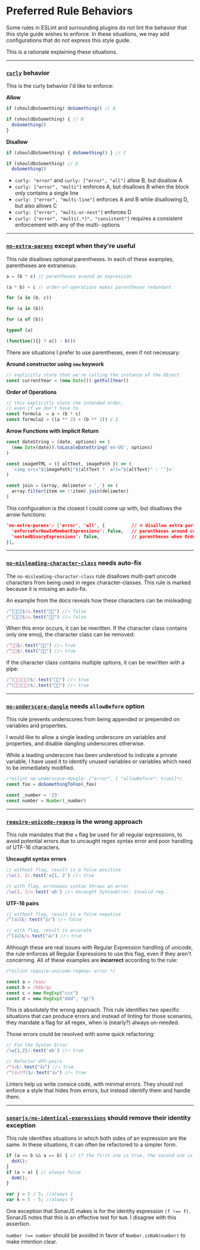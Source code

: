 # Preferred Rule Behaviors
Some rules in ESLint and surrounding plugins do not lint the behavior that this style guide wishes to enforce. In these situations, we may add configurations that do not express this style guide.

This is a rationale explaining these situations.

----

### [`curly`](https://eslint.org/docs/rules/curly) behavior
This is the curly behavior I'd like to enforce:

**Allow**
```js
if (shouldDoSomething) doSomething() // A

if (shouldDoSomething) { // B
  doSomething()
}
```

**Disallow**
```js
if (shouldDoSomething) { doSomething() } // C

if (shouldDoSomething) // D
  doSomething()
```

* `curly: "error"` and `curly: ["error", "all"]` allow B, but disallow A
* `curly: ["error", "multi"]` enforces A, but disallows B when the block only contains a single line
* `curly: ["error", "multi-line"]` enforces A and B while disallowing D, but also allows C
* `curly: ["error", "multi-or-nest"]` enforces D
* `curly: ["error", "multi(.*)", "consistent"]` requires a consistent enforcement with any of the multi- options

----



### [`no-extra-parens`](https://eslint.org/docs/rules/no-extra-parens) except when they're useful

This rule disallows optional parentheses. In each of these examples, parentheses are extraneous:

```js
a = (b * c) // parentheses around an expression

(a * b) + c // order-of-operations makes parentheses redundant

for (a in (b, c))

for (a in (b))

for (a of (b))

typeof (a)

(function(){} ? a() : b())
```

There are situations I prefer to use parentheses, even if not necessary:

**Around constructor using `new` keywork**
```js
// explicitly state that we're calling the instance of the Object
const currentYear = (new Date()).getFullYear()
```

**Order of Operations**
```js
// this explicitly state the intended order,
// even if we don't have to
const formula  = a + (b * c)
const formula2 = ((a ** 2) + (b ** 2)) / 2
```

**Arrow Functions with Implicit Return**
```js
const dateString = (date, options) => (
  (new Date(date)).toLocaleDateString('en-US', options)
)

const imageHTML = ({ altText, imagePath }) => (
  `<img src="${imagePath}"${altText ? `alt="${altText}" : ''}>`
)

const join = (array, delimeter = ',') => (
  array.filter(item => !!item).join(delimeter)
)
```

This configuration is the closest I could come up with, but disallows the arrow functions:

```json
'no-extra-parens': ['error', 'all', {          // ⭐️ disallow extra parenthesis except in the following conditions
  'enforceForNewInMemberExpressions': false,   // parentheses around constructors: (new Date()).getFullYear()
  'nestedBinaryExpressions': false,            // parentheses when Order of Operations makes them un-necessary
}],
```

----

### [`no-misleading-character-class`](https://eslint.org/docs/rules/no-misleading-character-class) needs auto-fix
The `no-misleading-character-class` rule disallows multi-part unicode characters from being used in regex character-classes. This rule is marked because it is missing an auto-fix.

An example from the docs reveals how these characters can be misleading:

```js
/^[👶🏻]$/u.test("👶🏻") //→ false
/^[👶🏽]$/u.test("👶🏽") //→ false
```
When this error occurs, it can be rewritten. If the character class contains only one emoji, the character class can be removed:

```js
/^👶🏻$/.test("👶🏻") //→ true
/^👶🏽$/.test("👶🏽") //→ true
```

If the character class contains multiple options, it can be rewritten with a pipe:

```js
/^(👶🏻|👶🏽)$/.test("👶🏻") //→ true
/^(👶🏻|👶🏽)$/.test("👶🏽") //→ true
```

----

### [`no-underscore-dangle`](https://eslint.org/docs/rules/no-underscore-dangle) needs `allowBefore` option
This rule prevents underscores from being appended or prepended on variables and properties.

I would like to allow a single leading underscore on variables and properties, and disable dangling underscores otherwise.

While a leading underscore has been understood to indicate a private variable, I have used it to identify unused variables or variables which need to be immediately modified.

```js
/*eslint no-underscore-dangle: ["error", { "allowBefore": true}]*/
const foo = doSomethingToFoo(_foo)

const _number = '23'
const number = Number(_number)
```

----

### [`require-unicode-regexp`](https://eslint.org/docs/rules/require-unicode-regexp) is the wrong approach

This rule mandates that the `u` flag be used for all regular expressions, to avoid potential errors due to uncaught regex syntax error and poor handling of UTF-16 characters.

**Uncaught syntax errors**
```js
// without flag, result is a false positive
/\w{1, 2/.test('a{1, 2') //→ true

// with flag, erroneous syntax throws an error
/\w{1, 2/u.test('ab') //→ Uncaught SyntaxError: Invalid reg...
```

**UTF-16 pairs**
```js
// without flag, result is a false negative
/^[👍]$/.test("👍") //→ false

// with flag, result is accurate
/^[👍]$/u.test("👍") //→ true
```

Although these are real issues with Regular Expression handling of unicode, the rule enforces all Regular Expressions to use this flag, even if they aren't concerning. All of these examples are **incorrect** according to the rule:

```js
/*eslint require-unicode-regexp: error */

const a = /aaa/
const b = /bbb/gi
const c = new RegExp("ccc")
const d = new RegExp("ddd", "gi")
```

This is absolutely the wrong approach. This rule identifies two specific situations that can produce errors and instead of linting for those scenarios, they mandate a flag for all regex, when is (nearly?) always un-needed.

Those errors could be resolved with some quick refactoring:

```js
// Fix the Syntax Error
/\w{1,2}/.test('ab') //→ true

// Refactor UTF-pairs
/^👍$/.test("👍") //→ true
/^(👍|👎)$/.test("👍") //→ true
```

Linters help us write consice code, with minimal errors. They should not enforce a style that hides from errors, but instead identify them and handle them.

----

### [`sonarjs/no-identical-expressions`](https://github.com/SonarSource/eslint-plugin-sonarjs/blob/master/docs/rules/no-identical-expressions.md) should remove their identity exception

This rule identifies situations in which both sides of an expression are the same. In these situations, it can often be refactored to a simpler form.

```js
if (a == b && a == b) { // if the first one is true, the second one is too
  doX();
}
if (a > a) { // always false
  doW();
}

var j = 5 / 5; //always 1
var k = 5 - 5; //always 0
```

One exception that SonarJS makes is for the identity expression `(f !== f)`. SonarJS notes that this is an effective test for `NaN`. I disagree with this assertion.

`number !== number` should be avoided in favor of `Number.isNaN(number)` to make intention clear.
